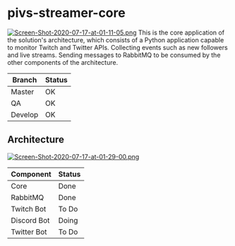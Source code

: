 # pivs-streamer-core

[![Screen-Shot-2020-07-17-at-01-11-05.png](https://i.postimg.cc/x8525P0s/Screen-Shot-2020-07-17-at-01-11-05.png)]()
This is the core application of the solution's architecture, which consists of a Python application capable to monitor Twitch and Twitter APIs. Collecting events such as new followers and live streams. Sending messages to RabbitMQ to be consumed by the other components of the architecture.

| Branch | Status |
| ------ | ------ |
| Master | OK |
| QA | OK |
| Develop | OK |

## Architecture

[![Screen-Shot-2020-07-17-at-01-29-00.png](https://i.postimg.cc/SRGGYsW9/Screen-Shot-2020-07-17-at-01-29-00.png)]()

| Component | Status |
| ------ | ------ |
| Core | Done |
| RabbitMQ | Done |
| Twitch Bot | To Do |
| Discord Bot | Doing |
| Twitter Bot | To Do |
